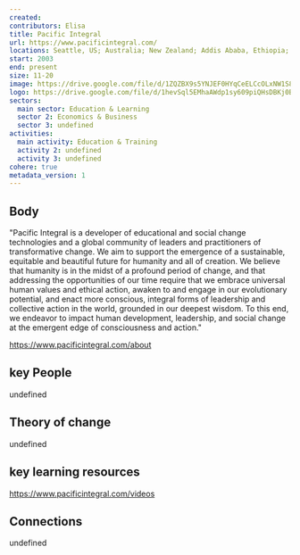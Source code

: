 ```yaml
---
created:
contributors: Elisa
title: Pacific Integral
url: https://www.pacificintegral.com/
locations: Seattle, US; Australia; New Zealand; Addis Ababa, Ethiopia; global
start: 2003
end: present
size: 11-20
image: https://drive.google.com/file/d/1ZQZBX9s5YNJEF0HYqCeELCcOLxNW1S84/view?usp=drive_link
logo: https://drive.google.com/file/d/1hevSql5EMhaAWdp1sy609piQHsDBKj0B/view?usp=drive_link
sectors:
  main sector: Education & Learning
  sector 2: Economics & Business
  sector 3: undefined
activities: 
  main activity: Education & Training
  activity 2: undefined
  activity 3: undefined
cohere: true
metadata_version: 1
---
```



## Body

"Pacific Integral is a developer of educational and social change technologies and a global community of leaders and practitioners of transformative change. We aim to support the emergence of a sustainable, equitable and beautiful future for humanity and all of creation. We believe that humanity is in the midst of a profound period of change, and that addressing the opportunities of our time require that we embrace universal human values and ethical action, awaken to and engage in our evolutionary potential, and enact more conscious, integral forms of leadership and collective action in the world, grounded in our deepest wisdom. To this end, we endeavor to impact human development, leadership, and social change at the emergent edge of consciousness and action."

https://www.pacificintegral.com/about

## key People

undefined

## Theory of change

undefined

## key learning resources

https://www.pacificintegral.com/videos

## Connections

undefined


